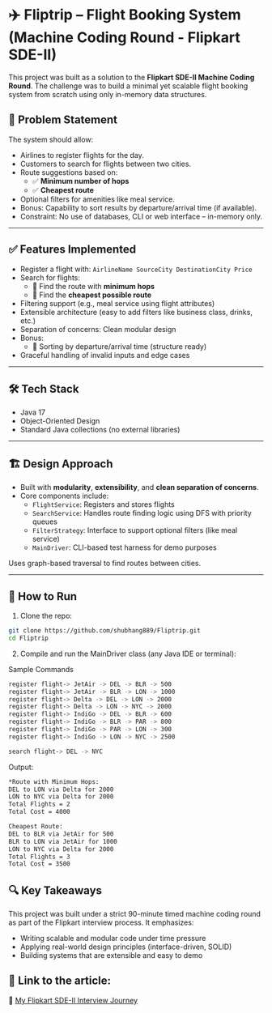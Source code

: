 # ✈️ Fliptrip – Flight Booking System (Machine Coding Round - Flipkart SDE-II)

This project was built as a solution to the **Flipkart SDE-II Machine Coding Round**. The challenge was to build a minimal yet scalable flight booking system from scratch using only in-memory data structures.

## 🧠 Problem Statement

The system should allow:

- Airlines to register flights for the day.
- Customers to search for flights between two cities.
- Route suggestions based on:
  - ✅ **Minimum number of hops**
  - ✅ **Cheapest route**
- Optional filters for amenities like meal service.
- Bonus: Capability to sort results by departure/arrival time (if available).
- Constraint: No use of databases, CLI or web interface – in-memory only.

---

## ✅ Features Implemented

- Register a flight with: `AirlineName SourceCity DestinationCity Price`
- Search for flights:
  - 🔹 Find the route with **minimum hops**
  - 🔹 Find the **cheapest possible route**
- Filtering support (e.g., meal service using flight attributes)
- Extensible architecture (easy to add filters like business class, drinks, etc.)
- Separation of concerns: Clean modular design
- Bonus:
  - 🚀 Sorting by departure/arrival time (structure ready)
- Graceful handling of invalid inputs and edge cases

---

## 🛠️ Tech Stack

- Java 17
- Object-Oriented Design
- Standard Java collections (no external libraries)

---

## 🏗️ Design Approach

- Built with **modularity**, **extensibility**, and **clean separation of concerns**.
- Core components include:
  - `FlightService`: Registers and stores flights
  - `SearchService`: Handles route finding logic using DFS with priority queues
  - `FilterStrategy`: Interface to support optional filters (like meal service)
  - `MainDriver`: CLI-based test harness for demo purposes

Uses graph-based traversal to find routes between cities.

---

## 🚀 How to Run

1. Clone the repo:

```bash
git clone https://github.com/shubhang889/Fliptrip.git
cd Fliptrip
```
2. Compile and run the MainDriver class (any Java IDE or terminal):

Sample Commands
```bash
register flight-> JetAir -> DEL -> BLR -> 500
register flight-> JetAir -> BLR -> LON -> 1000
register flight-> Delta -> DEL -> LON -> 2000
register flight-> Delta -> LON -> NYC -> 2000
register flight-> IndiGo -> DEL -> BLR -> 600
register flight-> IndiGo -> BLR -> PAR -> 800
register flight-> IndiGo -> PAR -> LON -> 300
register flight-> IndiGo -> LON -> NYC -> 2500

search flight-> DEL -> NYC
```
Output:
```bash
*Route with Minimum Hops:
DEL to LON via Delta for 2000
LON to NYC via Delta for 2000
Total Flights = 2
Total Cost = 4000

Cheapest Route:
DEL to BLR via JetAir for 500
BLR to LON via JetAir for 1000
LON to NYC via Delta for 2000
Total Flights = 3
Total Cost = 3500
```   
## 🔍 Key Takeaways

This project was built under a strict 90-minute timed machine coding round as part of the Flipkart interview process. It emphasizes:
  - Writing scalable and modular code under time pressure
  - Applying real-world design principles (interface-driven, SOLID)
  - Building systems that are extensible and easy to demo

## 📎 Link to the article:
🔗 [My Flipkart SDE-II Interview Journey](https://medium.com/@shbhggrwl/my-flipkart-sde-ii-interview-journey-process-timeline-key-takeaways-278a4b624999)
